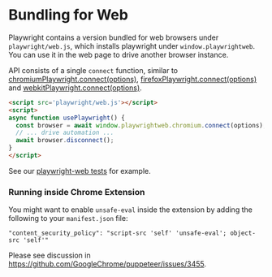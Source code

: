 # Bundling for Web

Playwright contains a version bundled for web browsers under `playwright/web.js`, which
installs playwright under `window.playwrightweb`.
You can use it in the web page to drive another browser instance.

API consists of a single `connect` function, similar to
[chromiumPlaywright.connect(options)](api.md#chromiumplaywrightconnectoptions),
[firefoxPlaywright.connect(options)](api.md#firefoxplaywrightconnectoptions) and
[webkitPlaywright.connect(options)](api.md#webkitplaywrightconnectoptions).

```html
<script src='playwright/web.js'></script>
<script>
async function usePlaywright() {
  const browser = await window.playwrightweb.chromium.connect(options); // or 'firefox', 'webkit'
  // ... drive automation ...
  await browser.disconnect();
}
</script>
```

See our [playwright-web tests](https://github.com/Microsoft/playwright/blob/master/test/web.spec.js) for example.

### Running inside Chrome Extension

You might want to enable `unsafe-eval` inside the extension by adding the following
to your `manifest.json` file:

```
"content_security_policy": "script-src 'self' 'unsafe-eval'; object-src 'self'"
```

Please see discussion in https://github.com/GoogleChrome/puppeteer/issues/3455.
